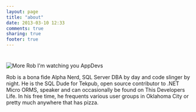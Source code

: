 ```yaml
---
layout: page
title: "about"
date: 2013-03-10 12:33
comments: true
sharing: true
footer: true
---
```

# 

![More Rob][1] 
I'm watching you AppDevs

Rob is a bona fide Alpha Nerd, SQL Server DBA by day and code slinger by night. He is the SQL Dude for Tekpub, open source contributor to .NET Micro ORMS, speaker and can occasionally be found on This Developers Life. In his free time, he frequents various user groups in Oklahoma City or pretty much anywhere that has pizza.

 [1]: http://files.datachomp.com/Rob_LR.png "rawr"